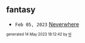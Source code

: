 ## fantasy


* <code>Feb 05, 2023</code> [Neverwhere](2023-02-05T23-47-37-neverwhere.md)

<sup><sub>generated 14 May 2023 18:12:42 by <a href='https://github.com/senorprogrammer/til'>til</a></sub></sup>
